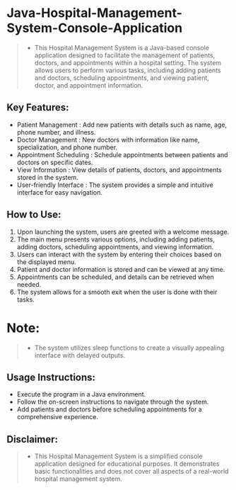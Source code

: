 # Java-Hospital-Management-System-Console-Application

> * This Hospital Management System is a Java-based console application designed to facilitate the management of patients, doctors, and appointments within a hospital setting. The system allows users to perform various tasks, including adding patients and doctors, scheduling appointments, and viewing patient, doctor, and appointment information.

## Key Features:
* Patient Management      : Add new patients with details such as name, age, phone number, and illness.
* Doctor Management       : New doctors with information like name, specialization, and phone number.
* Appointment Scheduling  : Schedule appointments between patients and doctors on specific dates.
* View Information        : View details of patients, doctors, and appointments stored in the system.
* User-friendly Interface : The system provides a simple and intuitive interface for easy navigation.

## How to Use:
1. Upon launching the system, users are greeted with a welcome message.
1. The main menu presents various options, including adding patients, adding doctors, scheduling appointments, and viewing information.
1. Users can interact with the system by entering their choices based on the displayed menu.
1. Patient and doctor information is stored and can be viewed at any time.
1. Appointments can be scheduled, and details can be retrieved when needed.
1. The system allows for a smooth exit when the user is done with their tasks.

# Note:
> * The system utilizes sleep functions to create a visually appealing interface with delayed outputs.

## Usage Instructions:
* Execute the program in a Java environment.
* Follow the on-screen instructions to navigate through the system.
* Add patients and doctors before scheduling appointments for a comprehensive experience.

## Disclaimer:
> * This Hospital Management System is a simplified console application designed for educational purposes. It demonstrates basic functionalities and does not cover all aspects of a real-world hospital management system.

